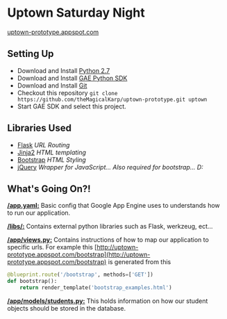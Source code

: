 Uptown Saturday Night
=========
[uptown-prototype.appspot.com](http://uptown-prototype.appspot.com/)

Setting Up
-----------
* Download and Install [Python 2.7](http://www.python.org/download/releases/2.7/)
* Download and Install [GAE Python SDK](https://developers.google.com/appengine/downloads)
* Download and Install [Git](http://git-scm.com/book/en/Getting-Started-Installing-Git)
* Checkout this repository ```git clone https://github.com/theMagicalKarp/uptown-prototype.git uptown```
* Start GAE SDK and select this project.

Libraries Used
-----------
* [Flask](http://flask.pocoo.org/) *URL Routing*
* [Jinja2](http://jinja.pocoo.org/) *HTML templating*
* [Bootstrap](http://getbootstrap.com/) *HTML Styling*
* [jQuery](http://jquery.com/) *Wrapper for JavaScript... Also required for bootstrap... D:*

What's Going On?!
-----------
[__/app.yaml:__](https://github.com/theMagicalKarp/uptown-prototype/blob/master/app.yaml) Basic config that Google App Engine uses to understands how to run our application. 

[__/libs/:__](https://github.com/theMagicalKarp/uptown-prototype/tree/master/libs) Contains external python libraries such as Flask, werkzeug, ect...

[__/app/views.py:__](https://github.com/theMagicalKarp/uptown-prototype/blob/master/app/views.py) Contains instructions of how to map our application to specific urls. For example this [http://uptown-prototype.appspot.com/bootstrap](http://uptown-prototype.appspot.com/bootstrap) is generated from this
```python
@blueprint.route('/bootstrap', methods=['GET'])
def bootstrap():
    return render_template('bootstrap_examples.html')
```

[__/app/models/students.py:__](https://github.com/theMagicalKarp/uptown-prototype/blob/master/app/models/student.py) This holds information on how our student objects should be stored in the database.
